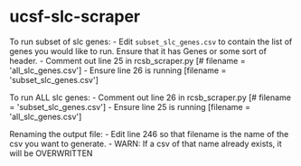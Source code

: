 # ucsf-slc-scraper

To run subset of slc genes:
    - Edit `subset_slc_genes.csv` to contain the list of genes you would like to 
        run. Ensure that it has Genes or some sort of header.
    - Comment out line 25 in rcsb_scraper.py [# filename = 'all_slc_genes.csv']
    - Ensure line 26 is running [filename = 'subset_slc_genes.csv']

To run ALL slc genes:
    - Comment out line 26 in rcsb_scraper.py [# filename = 'subset_slc_genes.csv']
    - Ensure line 25 is running [filename = 'all_slc_genes.csv']

Renaming the output file: 
    - Edit line 246 so that filename is the name of the csv you want to generate.
    - WARN: If a csv of that name already exists, it will be OVERWRITTEN
